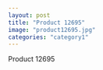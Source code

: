 ```yaml
---
layout: post
title: "Product 12695"
image: "product12695.jpg"
categories: "category1"
---
```

Product 12695
